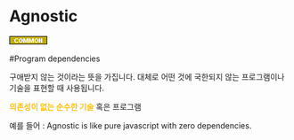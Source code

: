 # Agnostic

![Common](../../2TAT1C/Label_Common.png)

<a>#Program dependencies</a>

구애받지 않는 것이라는 뜻을 가집니다. 대체로 어떤 것에 국한되지 않는 프로그램이나 기술을 표현할 때 사용됩니다.

<span style="color:#FFBF00; font-weight:bold;">의존성이 없는 순수한 기술</span> 혹은 프로그램

예를 들어 : Agnostic is like pure javascript with zero dependencies.
